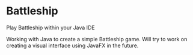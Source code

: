 # Battleship
Play Battleship within your Java IDE

Working with Java to create a simple Battleship game.
Will try to work on creating a visual interface using JavaFX in the future.
